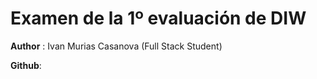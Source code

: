 # Examen de la 1º evaluación de DIW

**Author** : Ivan Murias Casanova (Full Stack Student)

**Github**: 
